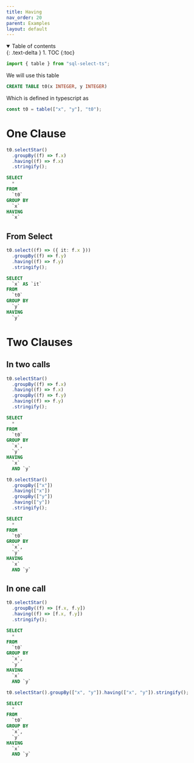 ```yaml
---
title: Having
nav_order: 20
parent: Examples
layout: default
---
```


<details open markdown="block">
  <summary>
    Table of contents
  </summary>
  {: .text-delta }
1. TOC
{:toc}
</details>

```ts
import { table } from "sql-select-ts";
```

We will use this table

```sql
CREATE TABLE t0(x INTEGER, y INTEGER)
```

Which is defined in typescript as

```ts
const t0 = table(["x", "y"], "t0");
```

# One Clause

```ts
t0.selectStar()
  .groupBy((f) => f.x)
  .having((f) => f.x)
  .stringify();
```

```sql
SELECT
  *
FROM
  `t0`
GROUP BY
  `x`
HAVING
  `x`
```

## From Select

```ts
t0.select((f) => ({ it: f.x }))
  .groupBy((f) => f.y)
  .having((f) => f.y)
  .stringify();
```

```sql
SELECT
  `x` AS `it`
FROM
  `t0`
GROUP BY
  `y`
HAVING
  `y`
```

# Two Clauses

## In two calls

```ts
t0.selectStar()
  .groupBy((f) => f.x)
  .having((f) => f.x)
  .groupBy((f) => f.y)
  .having((f) => f.y)
  .stringify();
```

```sql
SELECT
  *
FROM
  `t0`
GROUP BY
  `x`,
  `y`
HAVING
  `x`
  AND `y`
```

```ts
t0.selectStar()
  .groupBy(["x"])
  .having(["x"])
  .groupBy(["y"])
  .having(["y"])
  .stringify();
```

```sql
SELECT
  *
FROM
  `t0`
GROUP BY
  `x`,
  `y`
HAVING
  `x`
  AND `y`
```

## In one call

```ts
t0.selectStar()
  .groupBy((f) => [f.x, f.y])
  .having((f) => [f.x, f.y])
  .stringify();
```

```sql
SELECT
  *
FROM
  `t0`
GROUP BY
  `x`,
  `y`
HAVING
  `x`
  AND `y`
```

```ts
t0.selectStar().groupBy(["x", "y"]).having(["x", "y"]).stringify();
```

```sql
SELECT
  *
FROM
  `t0`
GROUP BY
  `x`,
  `y`
HAVING
  `x`
  AND `y`
```
